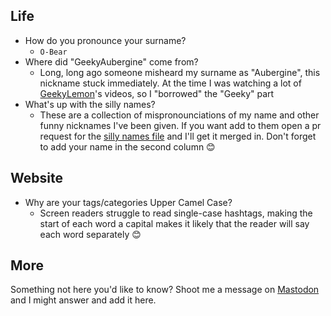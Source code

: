 ## Life

- How do you pronounce your surname?
  - `O-Bear`
- Where did "GeekyAubergine" come from?
  - Long, long ago someone misheard my surname as "Aubergine", this nickname stuck immediately. At the time I was watching a lot of [GeekyLemon](https://www.youtube.com/@GeekyLemon)'s videos, so I "borrowed" the "Geeky" part
- What's up with the silly names?
  - These are a collection of mispronounciations of my name and other funny nicknames I've been given. If you want add to them open a pr request for the [silly names file](https://github.com/GeekyAubergine/zoeaubert.me/content/silly_names.csv) and I'll get it merged in. Don't forget to add your name in the second column 😊

## Website

- Why are your tags/categories Upper Camel Case?
  - Screen readers struggle to read single-case hashtags, making the start of each word a capital makes it likely that the reader will say each word separately 😊

## More

Something not here you'd like to know? Shoot me a message on [Mastodon](https://social.lol/@geekyaubergine) and I might answer and add it here.
